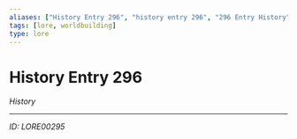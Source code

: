 ```yaml
---
aliases: ["History Entry 296", "history entry 296", "296 Entry History"]
tags: [lore, worldbuilding]
type: lore
---
```


# History Entry 296

*History*

---
*ID: LORE00295*